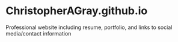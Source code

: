 # ChristopherAGray.github.io
Professional website including resume, portfolio, and links to social media/contact information
